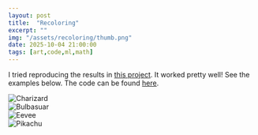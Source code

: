 ```yaml
---
layout: post
title:  "Recoloring"
excerpt: ""
img: "/assets/recoloring/thumb.png"
date: 2025-10-04 21:00:00
tags: [art,code,ml,math]
---
```


I tried reproducing the results in [this project](https://zhuanlan.zhihu.com/p/695729586).
It worked pretty well!
See the examples below.
The code can be found [here](https://github.com/fanyangxyz/pokemon-python).

<div class="art">
  <div class="recoloringpiece">
    <img src="/assets/recoloring/charizard_all_transformations.png" alt="Charizard" />
  </div>

  <div class="recoloringpiece">
    <img src="/assets/recoloring/bulbasaur_all_transformations.png" alt="Bulbasuar" />
  </div>

  <div class="recoloringpiece">
    <img src="/assets/recoloring/eevee_all_transformations.png" alt="Eevee" />
  </div>

  <div class="recoloringpiece">
    <img src="/assets/recoloring/pikachu_all_transformations.png" alt="Pikachu" />
  </div>
</div>
